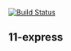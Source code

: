 [![Build Status](https://travis-ci.com/Aaronmeade92/11-express.svg?branch=master)](https://travis-ci.com/Aaronmeade92/11-express)
## 11-express

